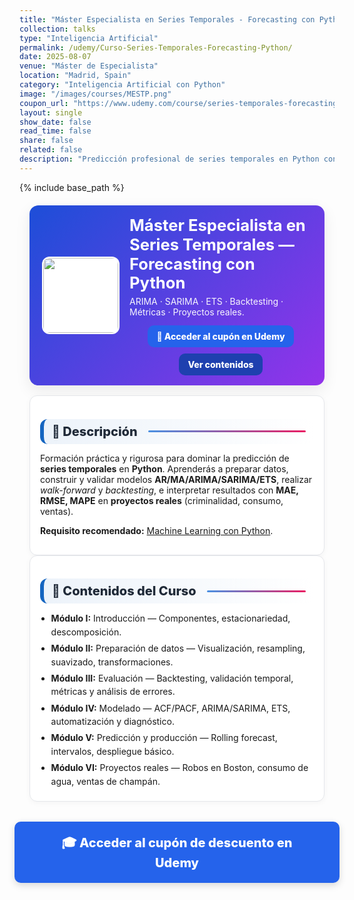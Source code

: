 ```yaml
---
title: "Máster Especialista en Series Temporales - Forecasting con Python"
collection: talks
type: "Inteligencia Artificial"
permalink: /udemy/Curso-Series-Temporales-Forecasting-Python/
date: 2025-08-07
venue: "Máster de Especialista"
location: "Madrid, Spain"
category: "Inteligencia Artificial con Python"
image: "/images/courses/MESTP.png"
coupon_url: "https://www.udemy.com/course/series-temporales-forecasting-con-python/?couponCode=SEP_2025"
layout: single
show_date: false
read_time: false
share: false
related: false
description: "Predicción profesional de series temporales en Python con ARIMA/SARIMA/ETS, validación temporal, métricas y proyectos reales."
---
```


{% include base_path %}

<!-- ✅ SEO básico -->
<link rel="canonical" href="{{ site.url }}{{ page.permalink }}">
<meta name="robots" content="index,follow">
<meta name="description" content="Máster de especialista en series temporales con Python. ARIMA, SARIMA, ETS, backtesting, métricas y proyectos reales.">

<!-- ✅ Open Graph / Twitter -->
<meta property="og:title" content="Máster en Series Temporales — Forecasting con Python">
<meta property="og:description" content="Domina ARIMA/SARIMA/ETS, validación temporal y métricas con proyectos reales en Python.">
<meta property="og:type" content="website">
<meta property="og:url" content="{{ site.url }}{{ page.permalink }}">
<meta property="og:image" content="{{ site.url }}{{ page.image }}">
<meta property="og:image:width" content="1200"><meta property="og:image:height" content="630">

<meta name="twitter:card" content="summary_large_image">
<meta name="twitter:title" content="Máster en Series Temporales — Forecasting con Python">
<meta name="twitter:description" content="Modelado y predicción de series temporales con Python. ARIMA/SARIMA/ETS, backtesting y casos reales.">
<meta name="twitter:image" content="{{ site.url }}{{ page.image }}">

<!-- ✅ JSON-LD (Course + Offer) -->
<script type="application/ld+json">
{
  "@context":"https://schema.org",
  "@type":"Course",
  "name":"Máster Especialista en Series Temporales - Forecasting con Python",
  "description":"Predicción profesional de series temporales con modelos clásicos (ARIMA, SARIMA, ETS), validación temporal y proyectos reales en Python.",
  "provider":{"@type":"Organization","name":"Udemy","sameAs":"https://www.udemy.com"},
  "educationalCredentialAwarded":"Certificado de finalización",
  "inLanguage":"es",
  "url":"{{ page.coupon_url }}",
  "image":"{{ site.url }}{{ page.image }}",
  "isAccessibleForFree":false,
  "hasCourseInstance":{
    "@type":"CourseInstance",
    "name":"Máster Especialista en Series Temporales - Forecasting con Python",
    "courseMode":"online",
    "courseWorkload":"PT25H",
    "inLanguage":"es",
    "startDate":"2025-08-07",
    "endDate":"2025-12-31",
    "eventAttendanceMode":"https://schema.org/OnlineEventAttendanceMode",
    "eventStatus":"https://schema.org/EventScheduled",
    "location":{"@type":"VirtualLocation","url":"https://www.udemy.com"},
    "organizer":{"@type":"Organization","name":"Udemy","url":"https://www.udemy.com"},
    "performer":{"@type":"Person","name":"Manuel Castillo-Cara","url":"https://www.manuelcastillo.eu/"},
    "offers":{
      "@type":"Offer",
      "url":"{{ page.coupon_url }}",
      "priceCurrency":"USD",
      "price":"12.00",
      "availability":"https://schema.org/InStock",
      "validFrom":"2025-08-01",
      "category":"Education"
    }
  }
}
</script>

<!-- 🎨 Estilos unificados -->
<style>
  :root{
    --ink:#1f2937; --muted:#6b7280; --bd:#e5e7eb; --soft:#f8fafc;
    --card:#ffffff; --brand:#1565c0; --brand2:#0b67b8;
    --cta:#2563eb; --cta-hover:#1d4ed8; --cta-soft:#eaf1ff;
  }
  .course-wrap{max-width:1050px;margin:0 auto;padding:0 1rem}

  /* HERO */
  .course-hero{
    display:flex; gap:1rem; align-items:center; flex-wrap:wrap;
    background:linear-gradient(135deg,#1d4ed8 0%, #9333ea 100%);
    color:#fff; border-radius:14px; padding:1rem 1.25rem; margin:1.25rem 0 1rem;
    box-shadow:0 8px 24px rgba(0,0,0,.08);
  }
  .course-hero img{width:120px;height:120px;object-fit:cover;border-radius:12px;background:#fff;border:2px solid rgba(255,255,255,.7)}
  .course-hero h1{font-size:1.6rem;margin:.1rem 0 .3rem;line-height:1.2}
  .course-hero p{margin:0;opacity:.95}
  .hero-actions{display:flex;justify-content:center;align-items:center;gap:.6rem;flex-wrap:wrap;margin-top:.8rem;text-align:center}

  /* Botones */
  .btn{display:inline-block;padding:.65em 1.05em;border-radius:10px;font-weight:800;text-decoration:none;border:0;cursor:pointer;transition:transform .06s ease,box-shadow .15s ease,background-color .15s ease}
  .btn:hover{transform:translateY(-1px);box-shadow:0 6px 16px rgba(0,0,0,.18)}
  .btn-primary{background:var(--cta);color:#fff !important}
  .btn-primary:hover{background:var(--cta-hover) !important}
  .btn-ghost{background:#1e40af;color:#fff !important;border:none}
  .btn-ghost:hover{background:#1e3a8a}

  /* Secciones */
  .section-title{
    display:flex;align-items:center;gap:.5rem;font-size:1.25rem;font-weight:800;color:var(--ink);
    background:linear-gradient(90deg, rgba(21,101,192,.08), #fff);
    border-left:6px solid var(--brand);border-radius:12px;padding:.5rem .8rem;margin:1.3rem 0 .8rem;
  }
  .section-title::after{content:"";flex:1;height:3px;margin-left:.6rem;background:linear-gradient(to right,#4a90e2,#e91e63);border-radius:2px}
  .card{background:var(--card);border:1px solid var(--bd);border-radius:12px;padding:1rem;box-shadow:0 2px 10px rgba(0,0,0,.04)}
  .list{margin:.35rem 0 0;padding-left:1.1rem}
  .list li{margin:.28rem 0;line-height:1.55}

  /* CTA inferior grande */
  .cta-center{display:flex;justify-content:center;margin:2rem 0}
  .cta-center .btn-primary{padding:1em 2.5em;font-size:1.25rem;min-width:clamp(260px,50vw,420px);text-align:center;box-shadow:0 4px 12px rgba(0,0,0,.15)}

  /* Ocultar meta del theme */
  .page__meta, .page__meta-title, .page__taxonomy, .page__date,
  .page__content .page__meta, .page__content .page__taxonomy {display:none !important;}
</style>

<div class="course-wrap">

  <!-- HERO -->
  <section class="course-hero">
    <img src="{{ page.image }}" alt="Máster en Series Temporales con Python">
    <div style="flex:1">
      <h1>Máster Especialista en Series Temporales — Forecasting con Python</h1>
      <p>ARIMA · SARIMA · ETS · Backtesting · Métricas · Proyectos reales.</p>
      <div class="hero-actions">
        <a class="btn btn-primary" href="{{ page.coupon_url }}" target="_blank" rel="noopener">🚀 Acceder al cupón en Udemy</a>
        <a class="btn btn-ghost" href="#contenido" rel="noopener">Ver contenidos</a>
      </div>
    </div>
  </section>

  <!-- DESCRIPCIÓN -->
  <div class="card">
    <h2 id="descripcion" class="section-title">📘 Descripción</h2>
    <p>Formación práctica y rigurosa para dominar la predicción de <strong>series temporales</strong> en <strong>Python</strong>. Aprenderás a preparar datos, construir y validar modelos <strong>AR/MA/ARIMA/SARIMA/ETS</strong>, realizar <em>walk-forward</em> y <em>backtesting</em>, e interpretar resultados con <strong>MAE, RMSE, MAPE</strong> en <strong>proyectos reales</strong> (criminalidad, consumo, ventas).</p>
    <p><strong>Requisito recomendado:</strong> <a href="https://www.udemy.com/course/machine-learning-con-python-aprendizaje-automatico-avanzado/?couponCode=SEP_2025" target="_blank" rel="noopener">Machine Learning con Python</a>.</p>
  </div>

  <!-- CONTENIDOS -->
  <div class="card">
    <h2 id="contenido" class="section-title">🧭 Contenidos del Curso</h2>
    <ul class="list">
      <li><strong>Módulo I:</strong> Introducción — Componentes, estacionariedad, descomposición.</li>
      <li><strong>Módulo II:</strong> Preparación de datos — Visualización, resampling, suavizado, transformaciones.</li>
      <li><strong>Módulo III:</strong> Evaluación — Backtesting, validación temporal, métricas y análisis de errores.</li>
      <li><strong>Módulo IV:</strong> Modelado — ACF/PACF, ARIMA/SARIMA, ETS, automatización y diagnóstico.</li>
      <li><strong>Módulo V:</strong> Predicción y producción — Rolling forecast, intervalos, despliegue básico.</li>
      <li><strong>Módulo VI:</strong> Proyectos reales — Robos en Boston, consumo de agua, ventas de champán.</li>
    </ul>
  </div>

  <!-- CTA inferior -->
  <div class="cta-center">
    <a class="btn btn-primary" href="{{ page.coupon_url }}" target="_blank" rel="noopener">🎓 Acceder al cupón de descuento en Udemy</a>
  </div>
</div>